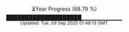 <p align="center">
⏳Year Progress (68.79 %) <br>
████████████████████▁▁▁▁▁▁▁▁▁▁ <br>
<sub>Updated: Tue, 09 Sep 2025 01:48:13 GMT</sub>
</p>

